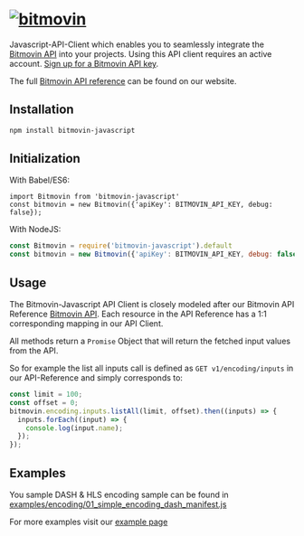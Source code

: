 # [![bitmovin](https://cloudfront-prod.bitmovin.com/wp-content/themes/Bitmovin-V-0.1/images/logo3.png)](http://www.bitmovin.com)
Javascript-API-Client which enables you to seamlessly integrate the [Bitmovin API](https://bitmovin.com/video-infrastructure-service-bitmovin-api/) into your projects.
Using this API client requires an active account. [Sign up for a Bitmovin API key](https://bitmovin.com/bitmovins-video-api/).

The full [Bitmovin API reference](https://bitmovin.com/encoding-documentation/bitmovin-api/) can be found on our website.

Installation 
------------

``` bash
npm install bitmovin-javascript
```

Initialization
----------

With Babel/ES6:
```es6
import Bitmovin from 'bitmovin-javascript'
const bitmovin = new Bitmovin({'apiKey': BITMOVIN_API_KEY, debug: false});
```

With NodeJS:

```js
const Bitmovin = require('bitmovin-javascript').default
const bitmovin = new Bitmovin({'apiKey': BITMOVIN_API_KEY, debug: false});
```

Usage
-----------

The Bitmovin-Javascript API Client is closely modeled after our Bitmovin API Reference [Bitmovin API](https://bitmovin.com/encoding-documentation/bitmovin-api/).
Each resource in the API Reference has a 1:1 corresponding mapping in our API Client.

All methods return a `Promise` Object that will return the fetched input values from the API.

So for example the list all inputs call is defined as `GET v1/encoding/inputs` in our API-Reference and simply corresponds to:

```js
const limit = 100;
const offset = 0;
bitmovin.encoding.inputs.listAll(limit, offset).then((inputs) => {
  inputs.forEach((input) => {
    console.log(input.name);
  });
});
```

Examples
-----------

You sample DASH & HLS encoding sample can be found in [examples/encoding/01_simple_encoding_dash_manifest.js](https://github.com/bitmovin/bitmovin-javascript/blob/develop/examples/encoding/01_simple_encoding_dash_manifest.js)

For more examples visit our [example page](https://github.com/bitmovin/bitmovin-javascript/tree/develop/examples/encoding)

